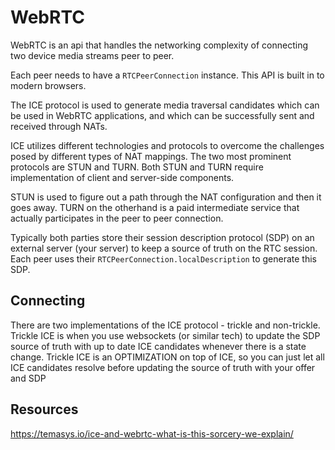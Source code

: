 # WebRTC
WebRTC is an api that handles the networking complexity of connecting two device media streams peer to peer.

Each peer needs to have a `RTCPeerConnection` instance. This API is built in to modern browsers. 

The ICE protocol is used to generate media traversal candidates which can be used in WebRTC applications, and which can be successfully sent and received through NATs. 

ICE utilizes different technologies and protocols to overcome the challenges posed by different types of NAT mappings. The two most prominent protocols are STUN and TURN. Both STUN and TURN require implementation of client and server-side components.

STUN is used to figure out a path through the NAT configuration and then it goes away. TURN on the otherhand is a paid intermediate service that actually participates in the peer to peer connection.

Typically both parties store their session description protocol (SDP) on an external server (your server) to keep a source of truth on the RTC session. Each peer uses their `RTCPeerConnection.localDescription` to generate this SDP.

## Connecting
There are two implementations of the ICE protocol - trickle and non-trickle. Trickle ICE is when you use websockets (or similar tech) to update the SDP source of truth with up to date ICE candidates whenever there is a state change. Trickle ICE is an OPTIMIZATION on top of ICE, so you can just let all ICE candidates resolve before updating the source of truth with your offer and SDP

## Resources
https://temasys.io/ice-and-webrtc-what-is-this-sorcery-we-explain/